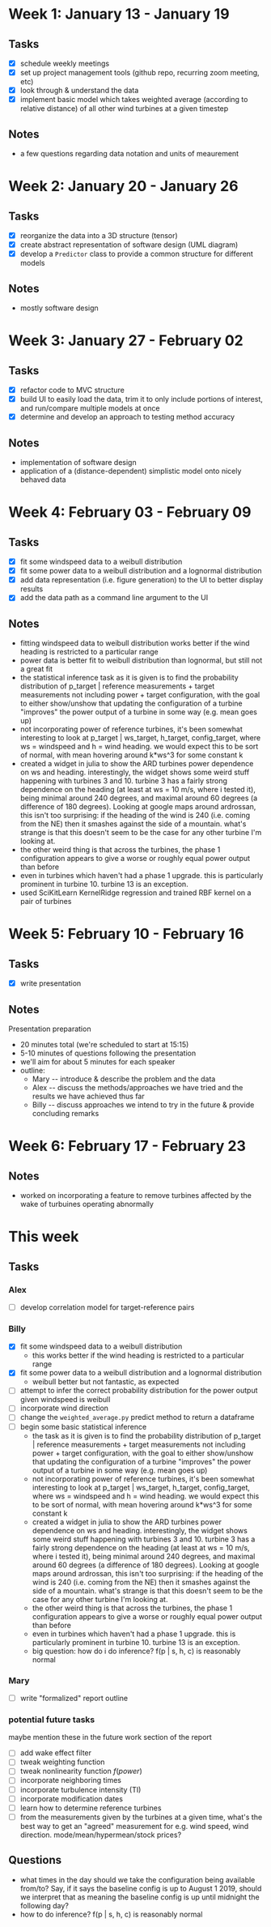 # Week 1: January 13 - January 19
## Tasks
- [x] schedule weekly meetings
- [x] set up project management tools (github repo, recurring zoom meeting, etc)
- [x] look through & understand the data
- [x] implement basic model which takes weighted average (according to relative
  distance) of all other wind turbines at a given timestep
## Notes
- a few questions regarding data notation and units of meaurement

# Week 2: January 20 - January 26
## Tasks
- [x] reorganize the data into a 3D structure (tensor)
- [x] create abstract representation of software design (UML diagram)
- [x] develop a `Predictor` class to provide a common structure for different
  models
## Notes
- mostly software design

# Week 3: January 27 - February 02
## Tasks
- [x] refactor code to MVC structure
- [x] build UI to easily load the data, trim it to only include portions of
  interest, and run/compare multiple models at once
- [x] determine and develop an approach to testing method accuracy
## Notes
- implementation of software design
- application of a (distance-dependent) simplistic model onto nicely behaved
  data

# Week 4: February 03 - February 09
## Tasks
- [x] fit some windspeed data to a weibull distribution
- [x] fit some power data to a weibull distribution and a lognormal distribution
- [x] add data representation (i.e. figure generation) to the UI to better
  display results
- [x] add the data path as a command line argument to the UI
## Notes
- fitting windspeed data to weibull distribution works better if the wind
  heading is restricted to a particular range
- power data is better fit to weibull distribution than lognormal, but still not
  a great fit 
- the statistical inference task as it is given is to find the probability
  distribution of p\_target | reference measurements + target measurements not
  including power + target configuration, with the goal to either show/unshow
  that updating the configuration of a turbine "improves" the power output of a
  turbine in some way (e.g. mean goes up)
- not incorporating power of reference turbines, it's been somewhat
  interesting to look at p\_target | ws\_target, h\_target, config\_target,
  where ws = windspeed and h = wind heading. we would expect this to be sort
  of normal, with mean hovering around k\*ws^3 for some constant k
- created a widget in julia to show the ARD turbines power dependence on ws
  and heading. interestingly, the widget shows some weird stuff happening
  with turbines 3 and 10. turbine 3 has a fairly strong dependence on the
  heading (at least at ws = 10 m/s, where i tested it), being minimal around
  240 degrees, and maximal around 60 degrees (a difference of 180 degrees). 
  Looking at google maps around ardrossan, this isn't too surprising: if the
  heading of the wind is 240 (i.e. coming from the NE) then it smashes
  against the side of a mountain. what's strange is that this doesn't seem
  to be the case for any other turbine I'm looking at.
- the other weird thing is that across the turbines, the phase 1
  configuration appears to give a worse or roughly equal power output than
  before
- even in turbines which haven't had a phase 1 upgrade. this is
  particularly prominent in turbine 10. turbine 13 is an exception.
- used SciKitLearn KernelRidge regression and trained RBF kernel on a pair of
  turbines

# Week 5: February 10 - February 16
## Tasks
- [x] write presentation
## Notes
Presentation preparation
- 20 minutes total (we're scheduled to start at 15:15)
- 5-10 minutes of questions following the presentation
- we'll aim for about 5 minutes for each speaker
- outline:
  - Mary -- introduce & describe the problem and the data
  - Alex -- discuss the methods/approaches we have tried and the results we have achieved thus far
  - Billy -- discuss approaches we intend to try in the future & provide concluding remarks

# Week 6: February 17 - February 23
## Notes
- worked on incorporating a feature to remove turbines affected by the wake of turbuines operating abnormally

# This week
## Tasks
### Alex
- [ ] develop correlation model for target-reference pairs

### Billy
- [x] fit some windspeed data to a weibull distribution
	- this works better if the wind heading is restricted to a particular range
- [x] fit some power data to a weibull distribution and a lognormal distribution
	- weibull better but not fantastic, as expected
- [ ] attempt to infer the correct probability distribution for the power output
      given windspeed is weibull
- [ ] incorporate wind direction
- [ ] change the `weighted_average.py` predict method to return a dataframe
- [ ] begin some basic statistical inference
	- the task as it is given is to find the probability distribution of
	  p_target | reference measurements + target measurements not including
	  power + target configuration, with the goal to either show/unshow that
	  updating the configuration of a turbine "improves" the power output of a
	  turbine in some way (e.g. mean goes up)
	- not incorporating power of reference turbines, it's been somewhat
	  interesting to look at p_target | ws_target, h_target, config_target,
	  where ws = windspeed and h = wind heading. we would expect this to be sort
	  of normal, with mean hovering around k*ws^3 for some constant k
	- created a widget in julia to show the ARD turbines power dependence on ws
	  and heading. interestingly, the widget shows some weird stuff happening
	  with turbines 3 and 10. turbine 3 has a fairly strong dependence on the
	  heading (at least at ws = 10 m/s, where i tested it), being minimal around
	  240 degrees, and maximal around 60 degrees (a difference of 180 degrees). 
	  Looking at google maps around ardrossan, this isn't too surprising: if the
	  heading of the wind is 240 (i.e. coming from the NE) then it smashes
	  against the side of a mountain. what's strange is that this doesn't seem
	  to be the case for any other turbine I'm looking at.
	- the other weird thing is that across the turbines, the phase 1
	  configuration appears to give a worse or roughly equal power output than
	  before
	- even in turbines which haven't had a phase 1 upgrade. this is
	  particularly prominent in turbine 10. turbine 13 is an exception.
	- big question: how do i do inference? f(p | s, h, c) is reasonably normal

### Mary
- [ ] write "formalized" report outline

### potential future tasks
maybe mention these in the future work section of the report
- [ ] add wake effect filter
- [ ] tweak weighting function
- [ ] tweak nonlinearity function $f(power)$
- [ ] incorporate neighboring times
- [ ] incorporate turbulence intensity (TI)
- [ ] incorporate modification dates
- [ ] learn how to determine reference turbines
- [ ] from the measurements given by the turbines at a given time, what's the
      best way to get an "agreed" measurement for e.g. wind speed,
	  wind direction. mode/mean/hypermean/stock prices?
  
## Questions
- what times in the day should we take the configuration being
  available from/to? Say, if it says the baseline config is up to August 1 2019,
  should we interpret that as meaning the baseline config is up until midnight
  the following day?
- how to do inference? f(p | s, h, c) is reasonably normal
